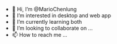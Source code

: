 - 👋 Hi, I’m @MarioChenlung
- 👀 I’m interested in desktop and web app
- 🌱 I’m currently learning both
- 💞️ I’m looking to collaborate on ...
- 📫 How to reach me ...

<!---
MarioChenlung/MarioChenlung is a ✨ special ✨ repository because its `README.md` (this file) appears on your GitHub profile.
You can click the Preview link to take a look at your changes.
--->
